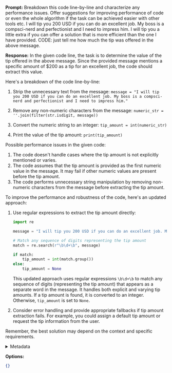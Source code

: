 **Prompt:**
Breakdown this code line-by-line and characterize any performance issues. Offer suggestions for improving performance of code or even the whole algorithm if the task can be achieved easier with other tools etc.
I will tip you 200  USD if you can do an excellent job. My boss is a compsci-nerd and perfectionist and I need to impress him.
I will tip you a little extra if you can offer a solution that is more efficient than the one I have provided.
CODE: just tell me how much the tip was offered in the above message.


**Response:**
In the given code line, the task is to determine the value of the tip offered in the above message. Since the provided message mentions a specific amount of $200 as a tip for an excellent job, the code should extract this value.

Here's a breakdown of the code line-by-line:

1. Strip the unnecessary text from the message: 
   `message = "I will tip you 200 USD if you can do an excellent job. My boss is a compsci-nerd and perfectionist and I need to impress him."`

2. Remove any non-numeric characters from the message: 
   `numeric_str = ''.join(filter(str.isdigit, message))`

3. Convert the numeric string to an integer: 
   `tip_amount = int(numeric_str)`

4. Print the value of the tip amount: 
   `print(tip_amount)`

Possible performance issues in the given code:
1. The code doesn't handle cases where the tip amount is not explicitly mentioned or varies.
2. The code assumes that the tip amount is provided as the first numeric value in the message. It may fail if other numeric values are present before the tip amount.
3. The code performs unnecessary string manipulation by removing non-numeric characters from the message before extracting the tip amount.

To improve the performance and robustness of the code, here's an updated approach:

1. Use regular expressions to extract the tip amount directly:
   ```python
   import re

   message = "I will tip you 200 USD if you can do an excellent job. My boss is a compsci-nerd and perfectionist and I need to impress him."
   
   # Match any sequence of digits representing the tip amount
   match = re.search(r"\b\d+\b", message)
   
   if match:
       tip_amount = int(match.group())
   else:
       tip_amount = None
   ```

   This updated approach uses regular expressions `\b\d+\b` to match any sequence of digits (representing the tip amount) that appears as a separate word in the message. It handles both explicit and varying tip amounts. If a tip amount is found, it is converted to an integer. Otherwise, `tip_amount` is set to `None`.

2. Consider error handling and provide appropriate fallbacks if tip amount extraction fails. For example, you could assign a default tip amount or request the tip information from the user.

Remember, the best solution may depend on the context and specific requirements.

<details><summary>Metadata</summary>

- Duration: 11686 ms
- Datetime: 2024-01-09T14:24:38.840237
- Model: gpt-3.5-turbo-0613

</details>

**Options:**
```json
{}
```

